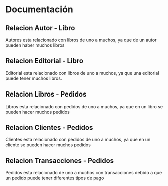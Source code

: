 # Documentación
## Relacion Autor - Libro
Autores esta relacionado con libros de uno a muchos, ya que de un autor pueden haber muchos libros
## Relacion Editorial - Libro
Editorial esta relacionado con libros de uno a muchos, ya que una editorial puede tener muchos libros.
## Relacion Libros - Pedidos
Libros esta relacionado con pedidos de uno a muchos, ya que en un libro se pueden hacer muchos pedidos
## Relacion Clientes - Pedidos
Clientes esta relacionado con pedidos de uno a muchos, ya que en un cliente se pueden hacer muchos pedidos
## Relacion Transacciones - Pedidos
Pedidos esta relacionado de uno a muchos con transacciones debido a que un pedido puede tener diferentes tipos de pago
